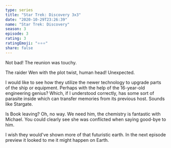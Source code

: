 ```yaml
---
type: series
title: "Star Trek: Discovery 3x3"
date: "2020-10-29T23:26:39"
name: "Star Trek: Discovery"
season: 3
episode: 3
rating: 3
ratingEmoji: "⭐️⭐️⭐️"
share: false
---
```


Not bad! The reunion was touchy.

The raider Wen with the plot twist, human head! Unexpected.

I would like to see how they utilize the newer technology to upgrade parts of the ship or equipment. Perhaps with the help of the 16-year-old engineering genius? Which, if I understood correctly, has some sort of parasite inside which can transfer memories from its previous host. Sounds like Stargate.

Is Book leaving? Oh, no way. We need him, the chemistry is fantastic with Michael. You could clearly see she was conflicted when saying good-bye to him.

I wish they would've shown more of that futuristic earth. In the next episode preview it looked to me it might happen on Earth.

